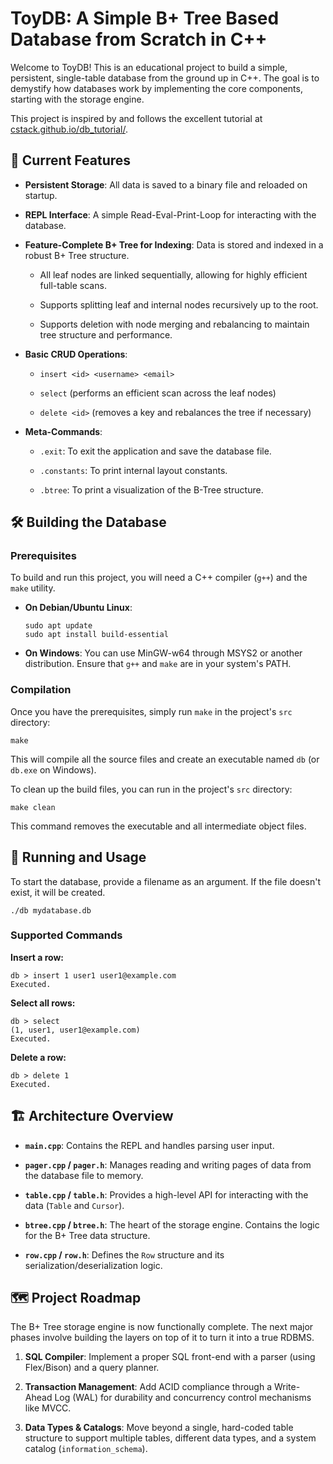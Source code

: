 # ToyDB: A Simple B+ Tree Based Database from Scratch in C++

Welcome to ToyDB! This is an educational project to build a simple, persistent, single-table database from the ground up in C++. The goal is to demystify how databases work by implementing the core components, starting with the storage engine.

This project is inspired by and follows the excellent tutorial at [cstack.github.io/db_tutorial/](https://cstack.github.io/db_tutorial/ "null").

## 🌟 Current Features

-   **Persistent Storage**: All data is saved to a binary file and reloaded on startup.
    
-   **REPL Interface**: A simple Read-Eval-Print-Loop for interacting with the database.
    
-   **Feature-Complete B+ Tree for Indexing**: Data is stored and indexed in a robust B+ Tree structure.
    
    -   All leaf nodes are linked sequentially, allowing for highly efficient full-table scans.
        
    -   Supports splitting leaf and internal nodes recursively up to the root.
        
    -   Supports deletion with node merging and rebalancing to maintain tree structure and performance.
        
-   **Basic CRUD Operations**:
    
    -   `insert <id> <username> <email>`
        
    -   `select` (performs an efficient scan across the leaf nodes)
        
    -   `delete <id>` (removes a key and rebalances the tree if necessary)
        
-   **Meta-Commands**:
    
    -   `.exit`: To exit the application and save the database file.
        
    -   `.constants`: To print internal layout constants.
        
    -   `.btree`: To print a visualization of the B-Tree structure.

## 🛠️ Building the Database

### Prerequisites

To build and run this project, you will need a C++ compiler (`g++`) and the `make` utility.

-   **On Debian/Ubuntu Linux**:
    
    ```
    sudo apt update
    sudo apt install build-essential
    
    ```
    
-   **On Windows**: You can use MinGW-w64 through MSYS2 or another distribution. Ensure that `g++` and `make` are in your system's PATH.
    

### Compilation

Once you have the prerequisites, simply run `make` in the project's `src` directory:

```
make

```

This will compile all the source files and create an executable named `db` (or `db.exe` on Windows).

To clean up the build files, you can run in the project's `src` directory:

```
make clean

```

This command removes the executable and all intermediate object files.

## 🚀 Running and Usage

To start the database, provide a filename as an argument. If the file doesn't exist, it will be created.

```
./db mydatabase.db

```

### Supported Commands

**Insert a row:**

```
db > insert 1 user1 user1@example.com
Executed.

```

**Select all rows:**

```
db > select
(1, user1, user1@example.com)
Executed.

```

**Delete a row:**

```
db > delete 1
Executed.

```

## 🏗️ Architecture Overview

-   **`main.cpp`**: Contains the REPL and handles parsing user input.
    
-   **`pager.cpp` / `pager.h`**: Manages reading and writing pages of data from the database file to memory.
    
-   **`table.cpp` / `table.h`**: Provides a high-level API for interacting with the data (`Table` and `Cursor`).
    
-   **`btree.cpp` / `btree.h`**: The heart of the storage engine. Contains the logic for the B+ Tree data structure.
    
-   **`row.cpp` / `row.h`**: Defines the `Row` structure and its serialization/deserialization logic.
    

## 🗺️ Project Roadmap

The B+ Tree storage engine is now functionally complete. The next major phases involve building the layers on top of it to turn it into a true RDBMS.

1.  **SQL Compiler**: Implement a proper SQL front-end with a parser (using Flex/Bison) and a query planner.
    
2.  **Transaction Management**: Add ACID compliance through a Write-Ahead Log (WAL) for durability and concurrency control mechanisms like MVCC.
    
3.  **Data Types & Catalogs**: Move beyond a single, hard-coded table structure to support multiple tables, different data types, and a system catalog (`information_schema`).